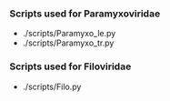 ### Scripts used for Paramyxoviridae
- ./scripts/Paramyxo_le.py
- ./scripts/Paramyxo_tr.py
  
  
### Scripts used for Filoviridae
- ./scripts/Filo.py

